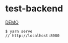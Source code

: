 # test-backend

[DEMO](https://codesandbox.io/s/z6qz22kll3)

```
$ yarn serve
// http://localhost:8080
```
